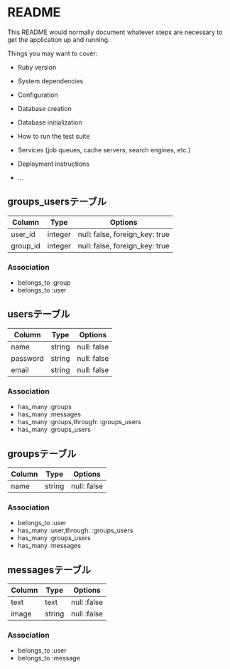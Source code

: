 # README

This README would normally document whatever steps are necessary to get the
application up and running.

Things you may want to cover:

* Ruby version

* System dependencies

* Configuration

* Database creation

* Database initialization

* How to run the test suite

* Services (job queues, cache servers, search engines, etc.)

* Deployment instructions

* ...

## groups_usersテーブル

|Column|Type|Options|
|------|----|-------|
|user_id|integer|null: false, foreign_key: true|
|group_id|integer|null: false, foreign_key: true|

### Association
- belongs_to :group
- belongs_to :user

## usersテーブル

|Column|Type|Options|
|------|----|-------|
|name|string|null: false|
|password|string|null: false|
|email|string|null: false|

### Association
- has_many :groups
- has_many :messages
- has_many :groups,through: :groups_users
- has_many :groups_users

## groupsテーブル

 |Column|Type|Options|
 |------|----|-------|
 |name|string|null: false|

 ### Association
 - belongs_to :user
 - has_many  :user,through: :groups_users
 - has_many  :groups_users
 - has_many :messages

 ## messagesテーブル

|Column|Type|Options|
|------|----|-------|
|text|text|null :false|
|image|string|null :false|

### Association

- belongs_to :user
- belongs_to :message